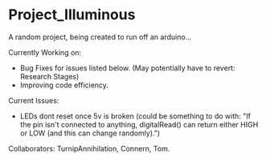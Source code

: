 # Project_Illuminous

A random project, being created to run off an arduino...

Currently Working on:
- Bug Fixes for issues listed below. (May potentially have to revert: Research Stages)
- Improving code efficiency.

Current Issues:
- LEDs dont reset once 5v is broken (could be something to do with: "If the pin isn't connected to anything, digitalRead() can return either HIGH or LOW (and this can change randomly).")

Collaborators: TurnipAnnihilation, Connern, Tom.
